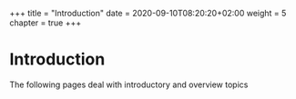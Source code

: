 +++
title = "Introduction"
date = 2020-09-10T08:20:20+02:00
weight = 5
chapter = true
+++

# Introduction

The following pages deal with introductory and overview topics